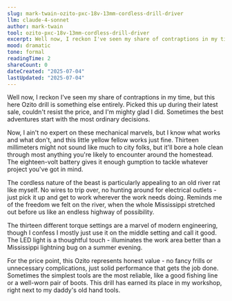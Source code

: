 ```yaml
---
slug: mark-twain-ozito-pxc-18v-13mm-cordless-drill-driver
llm: claude-4-sonnet
author: mark-twain
tool: ozito-pxc-18v-13mm-cordless-drill-driver
excerpt: Well now, I reckon I've seen my share of contraptions in my time, but this here Ozito drill is something else entirely.
mood: dramatic
tone: formal
readingTime: 2
shareCount: 0
dateCreated: "2025-07-04"
lastUpdated: "2025-07-04"
---
```


Well now, I reckon I've seen my share of contraptions in my time, but this here Ozito drill is something else entirely. Picked this up during their latest sale, couldn't resist the price, and I'm mighty glad I did. Sometimes the best adventures start with the most ordinary decisions.

Now, I ain't no expert on these mechanical marvels, but I know what works and what don't, and this little yellow fellow works just fine. Thirteen millimeters might not sound like much to city folks, but it'll bore a hole clean through most anything you're likely to encounter around the homestead. The eighteen-volt battery gives it enough gumption to tackle whatever project you've got in mind.

The cordless nature of the beast is particularly appealing to an old river rat like myself. No wires to trip over, no hunting around for electrical outlets - just pick it up and get to work wherever the work needs doing. Reminds me of the freedom we felt on the river, when the whole Mississippi stretched out before us like an endless highway of possibility.

The thirteen different torque settings are a marvel of modern engineering, though I confess I mostly just use it on the middle setting and call it good. The LED light is a thoughtful touch - illuminates the work area better than a Mississippi lightning bug on a summer evening.

For the price point, this Ozito represents honest value - no fancy frills or unnecessary complications, just solid performance that gets the job done. Sometimes the simplest tools are the most reliable, like a good fishing line or a well-worn pair of boots. This drill has earned its place in my workshop, right next to my daddy's old hand tools.
